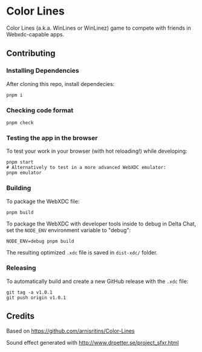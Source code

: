 # Color Lines

Color Lines (a.k.a. WinLines or WinLinez) game to compete with friends in Webxdc-capable apps.

## Contributing

### Installing Dependencies

After cloning this repo, install dependecies:

```
pnpm i
```

### Checking code format

```
pnpm check
```

### Testing the app in the browser

To test your work in your browser (with hot reloading!) while developing:

```
pnpm start
# Alternatively to test in a more advanced WebXDC emulator:
pnpm emulator
```

### Building

To package the WebXDC file:

```
pnpm build
```

To package the WebXDC with developer tools inside to debug in Delta Chat, set the `NODE_ENV`
environment variable to "debug":

```
NODE_ENV=debug pnpm build
```

The resulting optimized `.xdc` file is saved in `dist-xdc/` folder.

### Releasing

To automatically build and create a new GitHub release with the `.xdc` file:

```
git tag -a v1.0.1
git push origin v1.0.1
```

## Credits

Based on https://github.com/arnisritins/Color-Lines

Sound effect generated with http://www.drpetter.se/project_sfxr.html
